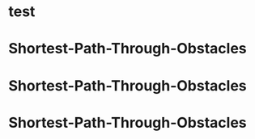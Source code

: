 # test
# Shortest-Path-Through-Obstacles
# Shortest-Path-Through-Obstacles
# Shortest-Path-Through-Obstacles
